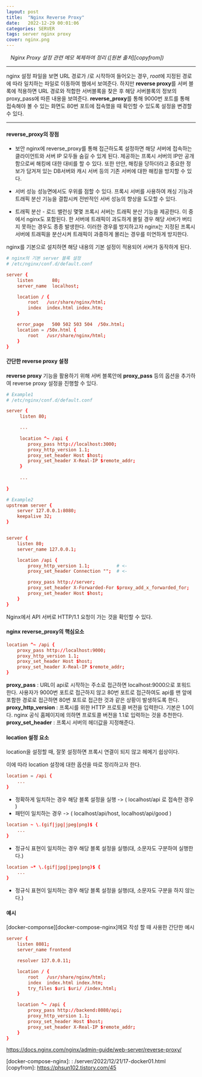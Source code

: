 ```yaml
---
layout: post
title:  "Nginx Reverse Proxy"
date:   2022-12-29 00:01:06
categories: SERVER
tags: server nginx proxy
cover: nginx.png
---
```


<i class="fa-regular fa-circle-check" style="margin-right:0.7rem"></i>*Nginx Proxy 설정 관련 메모 복제하여 정리 ([원본 출처][copyfrom])*

---

nginx 설정 파일을 보면 URL 경로가 /로 시작하여 들어오는 경우, *root*에 지정된 경로에 따라 일치하는 파일로 이동하여 웹에서 보여준다. 하지만 **reverse proxy**를 서버 블록에 적용하면  URL 경로와 적합한 서버블록을 찾은 후 해당 서버블록의 정보의 proxy_pass에 따른 내용을 보여준다. **reverse_proxy**를 통해 9000번 포트를 통해 접속해야 볼 수 있는 화면도 80번 포트에 접속했을 때 확인할 수 있도록 설정을 변경할 수 있다.

---

#### reverse_proxy의 장점

- 보안
nginx에 reverse_proxy를 통해 접근하도록 설정하면 해당 서버에 접속하는 클라이언트와 서버 IP 모두들 숨길 수 있게 된다. 제공하는 프록시 서버의 IP만 공개함으로써 해킹에 대한 대비를 할 수 있다. 또한 만얀, 해킹을 당하더라고 중요한 정보가 담겨져 있는 DB서버와 캐시 서버 등의 기존 서버에 대한 해킹을 방지할 수 있다.

- 서버 성능
성능면에서도 우위를 점할 수 있다. 프록시 서버를 사용하여 캐싱 기능과 트래픽 분산 기능을 결합시켜 전반적인 서버 성능의 향상을 도모할 수 있다.

- 트래픽 분산 - 로드 밸런싱
몇몇 프록시 서버는 트래픽 분산 기능을 제공한다. 이 중에서 nginx도 포함된다. 한 서버에 트래픽이 과도하게 몰릴 경우 해당 서버가 버티지 못하는 경우도 종종 발생한다. 이러한 경우를 방지하고자 nginx는 지정된 프록시 서버에 트래픽을 분산시켜 트래픽이 과중하게 몰리는 경우를 미연하게 방지한다.

nginx를 기본으로 설치하면 해당 내용의 기본 설정이 적용되어 서버가 동작하게 된다.

```conf
# nginx의 기본 server 블록 설정
# /etc/nginx/conf.d/default.conf

server {
    listen       80;
    server_name  localhost;

    location / {
        root   /usr/share/nginx/html;
        index  index.html index.htm;
    }

    error_page   500 502 503 504  /50x.html;
    location = /50x.html {
        root   /usr/share/nginx/html;
    }
}
```

#### 간단한 reverse proxy 설정

<span class="text-primary">**reverse proxy**</span> 기능을 활용하기 위해 서버 블록안에 **proxy_pass** 등의 옵션을 추가하여 reverse proxy 설정을 진행할 수 있다.

```conf
# Example1
# /etc/nginx/conf.d/default.conf

server {
     listen 80;

	 ...
    
     location ^~ /api {
        proxy_pass http://localhost:3000;
        proxy_http_version 1.1;
        proxy_set_header Host $host;
        proxy_set_header X-Real-IP $remote_addr;
     }
    
     ...
    
}
```
 
```conf
# Example2
upstream server {
    server 127.0.0.1:8080;
    keepalive 32;
}


server {
    listen 80;
    server_name 127.0.0.1;

    location /api {
        proxy_http_version 1.1;          # <-
        proxy_set_header Connection "";  # <-

        proxy_pass http://server;
        proxy_set_header X-Forwarded-For $proxy_add_x_forwarded_for;
        proxy_set_header Host $host;
    }
}
```

Nginx에서 API 서버로 HTTP/1.1 요청이 가는 것을 확인할 수 있다.
 

#### nginx reverse_proxy의 핵심요소

```conf
location ^~ /api {
    proxy_pass http://localhost:9000;
    proxy_http_version 1.1;
    proxy_set_header Host $host;
    proxy_set_header X-Real-IP $remote_addr;
}
```
**proxy_pass** : URL이 api로 시작하는 주소로 접근하면 localhost:9000으로 포워드한다. 사용자가 9000번 포트로 접근하지 않고 80번 포트로 접근하여도 api를 맨 앞에 포함한 경로로 접근하면 80번 포트로 접근한 것과 같은 상황이 발생하도록 한다.
**proxy_http_version** : 프록시를 위한 HTTP 프로토콜 버전을 입력한다. 기본은 1.0이다. nginx 공식 홈페이지에 의하면 프로토콜 버전을 1.1로 입력하는 것을 추천한다.
**proxy_set_header** : 프록시 서버의 헤더값을 지정해준다.
 

#### location 설정 요소

 

location을 설정할 때, 잘못 설정하면 프록시 연결이 되지 않고 헤메기 쉽상이다.

이에 따라 location 설정에 대한 옵션을 따로 정리하고자 한다.

 

```conf
location = /api {
    ...
}
```
- 정확하게 일치하는 경우 해당 블록 설정을 실행 -> ( localhost/api 로 접속한 경우 )
- 패턴이 일치하는 경우 -> ( localhost/api/host, localhost/api/good )

```conf
location ~ \.(gif|jpg|jpeg|png)$ {
    ...
}
```
- 정규식 표현이 일치하는 경우 해당 블록 설정을 실행(대, 소문자도 구분하여 실행한다.)

 

```conf
location ~* \.(gif|jpg|jpeg|png)$ {
    ...
}
```
- 정규식 표현이 일치하는 경우 해당 블록 설정을 실행(대, 소문자도 구분을 하지 않는다.)

#### 예시

[docker-componse][docker-compose-nginx]메모 작성 할 때 사용한 간단한 예시
```conf
server {
    listen 8081;
    server_name frontend

    resolver 127.0.0.11;

    location / {
        root   /usr/share/nginx/html;
        index  index.html index.htm;
        try_files $uri $uri/ /index.html;
    }

    location ^~ /api {
        proxy_pass http://backend:8080/api;
        proxy_http_version 1.1;
        proxy_set_header Host $host;
        proxy_set_header X-Real-IP $remote_addr;
    }
}
```

https://docs.nginx.com/nginx/admin-guide/web-server/reverse-proxy/

[docker-compose-nginx]: : /server/2022/12/21/17-docker01.html
[copyfrom]: https://phsun102.tistory.com/45